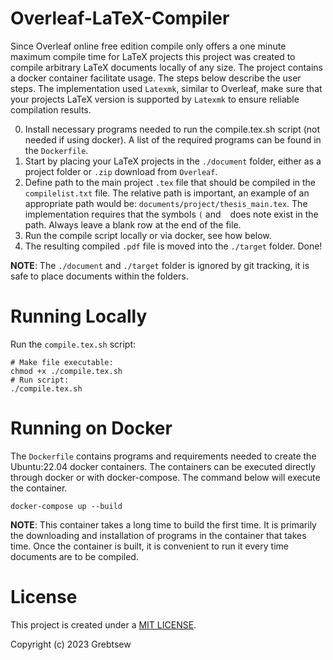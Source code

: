 # Overleaf-LaTeX-Compiler
Since Overleaf online free edition compile only offers a one minute maximum compile time for LaTeX projects this project was created to compile arbitrary LaTeX documents locally of any size. The project contains a docker container facilitate usage. The steps below describe the user steps. The implementation used `Latexmk`, similar to Overleaf, make sure that your projects LaTeX version is supported by `Latexmk` to ensure reliable compilation results.

0. Install necessary programs needed to run the compile.tex.sh script (not needed if using docker). A list of the required programs can be found in the `Dockerfile`.
1. Start by placing your LaTeX projects in the `./document` folder, either as a project folder or `.zip` download from `Overleaf`.  
2. Define path to the main project `.tex` file that should be compiled in the `compilelist.txt` file. The relative path is important, an example of an appropriate path would be: `documents/project/thesis_main.tex`. The implementation requires that the symbols `(` and ` ` does note exist in the path. Always leave a blank row at the end of the file.
3. Run the compile script locally or via docker, see how below.
4. The resulting compiled `.pdf` file is moved into the `./target` folder. Done! 

**NOTE**: The `./document` and `./target` folder is ignored by git tracking, it is safe to place documents within the folders.
# Running Locally
Run the  `compile.tex.sh` script:
```
# Make file executable:
chmod +x ./compile.tex.sh
# Run script:
./compile.tex.sh
```
# Running on Docker
The `Dockerfile` contains programs and requirements needed to create the Ubuntu:22.04 docker containers. The containers can be executed directly through docker or with docker-compose. The command below will execute the container.
```
docker-compose up --build
```
**NOTE**: This container takes a long time to build the first time. It is primarily the downloading and installation of programs in the container that takes time. Once the container is built, it is convenient to run it every time documents are to be compiled.

# License
This project is created under a [MIT LICENSE](./LICENSE).

Copyright (c) 2023 Grebtsew
